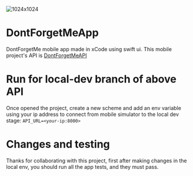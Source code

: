 ![1024x1024](https://user-images.githubusercontent.com/51935560/180326585-9fbdf5f0-7e4b-47a7-8f1d-d0f07619de90.jpeg)
# DontForgetMeApp
DontForgetMe mobile app made in xCode using swift ui.
This mobile project's API is [DontForgetMeAPI](https://github.com/Mikadifo/DontForgetMeAPI)

# Run for local-dev branch of above API
Once opened the project, create a new scheme and add an env variable using your ip address to connect from mobile simulator to the local dev stage: `API_URL=<your-ip:8000>`

# Changes and testing
Thanks for collaborating with this project, first after making changes in the local env, you should run all the app tests, and they must pass.
